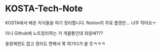 # KOSTA-Tech-Note
KOSTA에서 배운 지식들을 여기 정리합니다. Notion의 무료 플랜은... 너무 작아요ㅜ

아니 Github에 노트정리하는 거 개꿀통인데 외않써???

용량제한도 없고 정리도 편해서 쭉 여기다가 쓸 듯ㅋㅋㅋ
